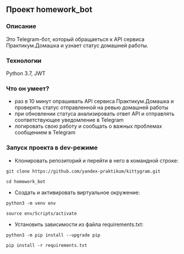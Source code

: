 ## Проект homework_bot

### Описание
Это Telegram-бот, который обращаеться к API сервиса Практикум.Домашка и узнает статус домашней работы.

### Технологии
Python 3.7, JWT

### Что он умеет?
- раз в 10 минут опрашивать API сервиса Практикум.Домашка и проверять статус отправленной на ревью домашней работы
- при обновлении статуса анализировать ответ API и отправлять соответствующее уведомление в Telegram
- логировать свою работу и сообщать о важных проблемах сообщением в Telegram

### Запуск проекта в dev-режиме


+ Клонировать репозиторий и перейти в него в командной строке:

```
git clone https://github.com/yandex-praktikum/kittygram.git
```

```
cd homework_bot
```
+ Cоздать и активировать виртуальное окружение:

```
python3 -m venv env
```

```
source env/Scripts/activate
```

+ Установить зависимости из файла requirements.txt:

```
python3 -m pip install --upgrade pip
```

```
pip install -r requirements.txt
```
  
